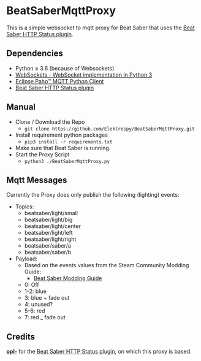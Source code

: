 # BeatSaberMqttProxy
This is a simple websocket to mqtt proxy for Beat Saber that uses the [Beat Saber HTTP Status plugin](https://github.com/opl-/beatsaber-http-status).

## Dependencies
* Python ≥ 3.6 (because of Websockets)
* [WebSockets - WebSocket implementation in Python 3](https://github.com/aaugustin/websockets)
* [Eclipse Paho™ MQTT Python Client](https://github.com/eclipse/paho.mqtt.python)
* [Beat Saber HTTP Status plugin](https://github.com/opl-/beatsaber-http-status)

## Manual
* Clone / Download the Repo
  * ```git clone https://github.com/Elektrospy/BeatSaberMqttProxy.git```
* Install requirement python packages
  * ```pip3 install -r requirements.txt```
* Make sure that Beat Saber is running.
* Start the Proxy Script
  * ```python3 ./BeatSaberMqttProxy.py```

## Mqtt Messages
Currently the Proxy does only publish the following (lighting) events:
* Topics:
  * beatsaber/light/small
  * beatsaber/light/big
  * beatsaber/light/center
  * beatsaber/light/left
  * beatsaber/light/right
  * beatsaber/saber/a
  * beatsaber/saber/b
* Payload:
  * Based on the events values from the Steam Community Modding Guide:
    * [Beat Saber Modding Guide](https://steamcommunity.com/sharedfiles/filedetails/?id=1377190061)
  * 0: Off
  * 1-2: blue
  * 3: blue + fade out
  * 4: unused?
  * 5-6: red
  * 7: red _ fade out

## Credits
**[opl-](https://github.com/opl)** for the [Beat Saber HTTP Status plugin](https://github.com/opl-/beatsaber-http-status), on which this proxy is based.
